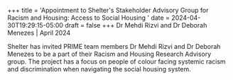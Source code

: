 +++
title = 'Appointment to Shelter's Stakeholder Advisory Group for Racism and Housing: Access to Social Housing '
date = 2024-04-30T19:29:15-05:00
draft = false
+++
Dr Mehdi Rizvi and Dr Deborah Menezes | April 2024

Shelter has invited PRIME team members Dr Mehdi Rizvi and Dr Deborah Menezes to be a part of their Racism and Housing Research Advisory group. The project has a focus on people of colour facing systemic racism and discrimination when navigating the social housing system. 